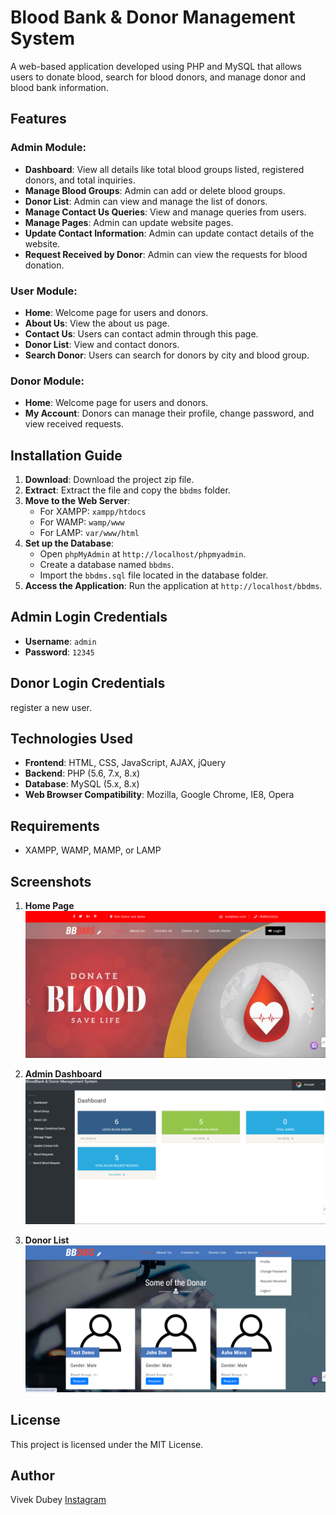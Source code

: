# Blood Bank & Donor Management System

A web-based application developed using PHP and MySQL that allows users to donate blood, search for blood donors, and manage donor and blood bank information.

## Features

### Admin Module:
- **Dashboard**: View all details like total blood groups listed, registered donors, and total inquiries.
- **Manage Blood Groups**: Admin can add or delete blood groups.
- **Donor List**: Admin can view and manage the list of donors.
- **Manage Contact Us Queries**: View and manage queries from users.
- **Manage Pages**: Admin can update website pages.
- **Update Contact Information**: Admin can update contact details of the website.
- **Request Received by Donor**: Admin can view the requests for blood donation.

### User Module:
- **Home**: Welcome page for users and donors.
- **About Us**: View the about us page.
- **Contact Us**: Users can contact admin through this page.
- **Donor List**: View and contact donors.
- **Search Donor**: Users can search for donors by city and blood group.

### Donor Module:
- **Home**: Welcome page for users and donors.
- **My Account**: Donors can manage their profile, change password, and view received requests.

## Installation Guide

1. **Download**: Download the project zip file.
2. **Extract**: Extract the file and copy the `bbdms` folder.
3. **Move to the Web Server**:
    - For XAMPP: `xampp/htdocs`
    - For WAMP: `wamp/www`
    - For LAMP: `var/www/html`
4. **Set up the Database**:
    - Open `phpMyAdmin` at `http://localhost/phpmyadmin`.
    - Create a database named `bbdms`.
    - Import the `bbdms.sql` file located in the database folder.
5. **Access the Application**: Run the application at `http://localhost/bbdms`.

## Admin Login Credentials
- **Username**: `admin`
- **Password**: `12345`

## Donor Login Credentials
register a new user.

## Technologies Used
- **Frontend**: HTML, CSS, JavaScript, AJAX, jQuery
- **Backend**: PHP (5.6, 7.x, 8.x)
- **Database**: MySQL (5.x, 8.x)
- **Web Browser Compatibility**: Mozilla, Google Chrome, IE8, Opera

## Requirements
- XAMPP, WAMP, MAMP, or LAMP

## Screenshots
1. **Home Page**  
   ![Home Page](Screenshot/Homepage.png)

2. **Admin Dashboard**  
   ![Admin Dashboard](Screenshot/Adminpage.png)

3. **Donor List**  
   ![Donor List](Screenshot/patient.png)

## License
This project is licensed under the MIT License.

## Author
Vivek Dubey
[Instagram](https://www.instagram.com/vivekkkkk_2.o/)
